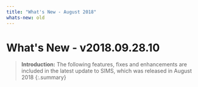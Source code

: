 ```yaml
---
title: "What's New - August 2018"
whats-new: old
---
```

# What's New - v2018.09.28.10

> **Introduction:** The following features, fixes and enhancements are included in the latest update to SIMS, which was released in August 2018
{:.summary}
